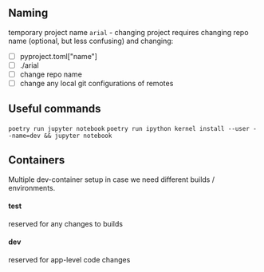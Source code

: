 
## Naming
temporary project name `arial` - changing project requires changing repo name (optional, but less confusing)
and changing:
- [ ] pyproject.toml["name"]
- [ ] ./arial
- [ ] change repo name
- [ ] change any local git configurations of remotes

## Useful commands
```poetry run jupyter notebook```
```poetry run ipython kernel install --user --name=dev && jupyter notebook```

## Containers
Multiple dev-container setup in case we need different builds / environments. 

#### test
reserved for any changes to builds

#### dev
reserved for app-level code changes
